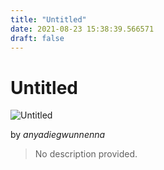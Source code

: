 ```yaml
---
title: "Untitled"
date: 2021-08-23 15:38:39.566571
draft: false
---
```


# Untitled

![Untitled](../images/1563c528-0452-11ec-8377-1e00f30e0089.png)

by *anyadiegwunnenna*



> No description provided.